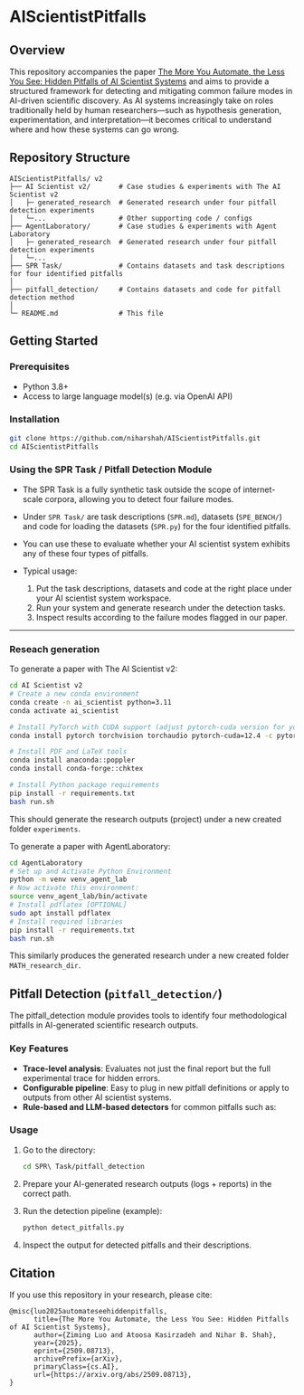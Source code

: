 # AIScientistPitfalls

## Overview

This repository accompanies the paper [The More You Automate, the Less You See: Hidden Pitfalls of AI Scientist Systems](https://arxiv.org/abs/2509.08713) and aims to provide a structured framework for detecting and mitigating common failure modes in AI-driven scientific discovery. As AI systems increasingly take on roles traditionally held by human researchers—such as hypothesis generation, experimentation, and interpretation—it becomes critical to understand where and how these systems can go wrong.

## Repository Structure

```
AIScientistPitfalls/ v2
├── AI Scientist v2/       # Case studies & experiments with The AI Scientist v2
│   ├─ generated_research  # Generated research under four pitfall detection experiments
│   └─...                  # Other supporting code / configs
├── AgentLaboratory/       # Case studies & experiments with Agent Laboratory
│   ├─ generated_research  # Generated research under four pitfall detection experiments
│   └─...
├── SPR Task/              # Contains datasets and task descriptions for four identified pitfalls
│
├── pitfall_detection/     # Contains datasets and code for pitfall detection method 
│                            
└─ README.md               # This file
```

## Getting Started

### Prerequisites

- Python 3.8+
- Access to large language model(s) (e.g. via OpenAI API)

### Installation

```bash
git clone https://github.com/niharshah/AIScientistPitfalls.git
cd AIScientistPitfalls
```

### Using the **SPR Task / Pitfall Detection** Module
* The SPR Task is a fully synthetic task outside the scope of internet-scale corpora, allowing you to detect four failure modes.
* Under `SPR Task/` are task descriptions (`SPR.md`), datasets (`SPE_BENCH/`) and code for loading the datasets (`SPR.py`) for the four identified pitfalls.

* You can use these to evaluate whether your AI scientist system exhibits any of these four types of pitfalls.

* Typical usage:

  1. Put the task descriptions, datasets and code at the right place under your AI scientist system workspace.
  2. Run your system and generate research under the detection tasks.
  3. Inspect results according to the failure modes flagged in our paper.


---

### Reseach generation

To generate a paper with The AI Scientist v2:

```bash
cd AI Scientist v2
# Create a new conda environment
conda create -n ai_scientist python=3.11
conda activate ai_scientist

# Install PyTorch with CUDA support (adjust pytorch-cuda version for your setup)
conda install pytorch torchvision torchaudio pytorch-cuda=12.4 -c pytorch -c nvidia

# Install PDF and LaTeX tools
conda install anaconda::poppler
conda install conda-forge::chktex

# Install Python package requirements
pip install -r requirements.txt
bash run.sh
```
This should generate the research outputs (project) under a new created folder `experiments`.

To generate a paper with AgentLaboratory:

```bash
cd AgentLaboratory
# Set up and Activate Python Environment
python -m venv venv_agent_lab
# Now activate this environment:
source venv_agent_lab/bin/activate
# Install pdflatex [OPTIONAL]
sudo apt install pdflatex
# Install required libraries
pip install -r requirements.txt
bash run.sh
```

This similarly produces the generated research under a new created folder `MATH_research_dir`.


## Pitfall Detection (`pitfall_detection/`)
The pitfall_detection module provides tools to identify four methodological pitfalls in AI-generated scientific research outputs. 

### Key Features

* **Trace-level analysis**: Evaluates not just the final report but the full experimental trace for hidden errors.
* **Configurable pipeline**: Easy to plug in new pitfall definitions or apply to outputs from other AI scientist systems.
* **Rule-based and LLM-based detectors** for common pitfalls such as:

### Usage

1. Go to the directory:

   ```bash
   cd SPR\ Task/pitfall_detection
   ```
2. Prepare your AI-generated research outputs (logs + reports) in the correct path.
3. Run the detection pipeline (example):

   ```bash
   python detect_pitfalls.py
   ```
4. Inspect the output for detected pitfalls and their descriptions.


## Citation

If you use this repository in your research, please cite:

```
@misc{luo2025automateseehiddenpitfalls,
      title={The More You Automate, the Less You See: Hidden Pitfalls of AI Scientist Systems}, 
      author={Ziming Luo and Atoosa Kasirzadeh and Nihar B. Shah},
      year={2025},
      eprint={2509.08713},
      archivePrefix={arXiv},
      primaryClass={cs.AI},
      url={https://arxiv.org/abs/2509.08713}, 
}
```


